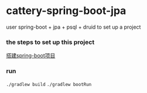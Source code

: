 # cattery-spring-boot-jpa
user spring-boot + jpa + psql + druid to set up a project    

### the steps to set up this project
[搭建spring-boot项目](https://dongjx.github.io/2018/05/20/%E6%90%AD%E5%BB%BA-spring-boot-%E9%A1%B9%E7%9B%AE/)  

### run
`./gradlew build`
`./gradlew bootRun`
